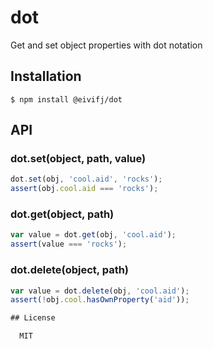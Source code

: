 
# dot

  Get and set object properties with dot notation

## Installation

    $ npm install @eivifj/dot

## API

### dot.set(object, path, value)
```js
dot.set(obj, 'cool.aid', 'rocks');
assert(obj.cool.aid === 'rocks');
```

### dot.get(object, path)
```js
var value = dot.get(obj, 'cool.aid');
assert(value === 'rocks');
```

### dot.delete(object, path)
```js
var value = dot.delete(obj, 'cool.aid');
assert(!obj.cool.hasOwnProperty('aid'));

## License

  MIT
